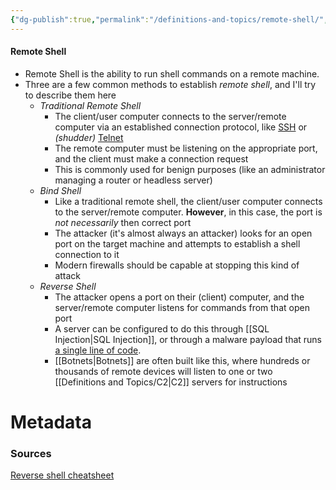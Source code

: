 ```yaml
---
{"dg-publish":true,"permalink":"/definitions-and-topics/remote-shell/","tags":["defs_sec"]}
---
```


#### Remote Shell
- Remote Shell is the ability to run shell commands on a remote machine.
- Three are a few common methods to establish *remote shell*, and I'll try to describe them here
	- *Traditional Remote Shell*
		- The client/user computer connects to the server/remote computer via an established connection protocol, like [SSH](https://ccnadefinitions.com/ccna/20-definitions/ssh/) or *(shudder)* [Telnet](https://ccnadefinitions.com/ccna/20-definitions/telnet/)
		- The remote computer must be listening on the appropriate port, and the client must make a connection request
		- This is commonly used for benign purposes (like an administrator managing a router or headless server)
	- *Bind Shell*
		- Like a traditional remote shell, the client/user computer connects to the server/remote computer. **However**, in this case, the port is *not necessarily* then correct port
		- The attacker (it's almost always an attacker) looks for an open port on the target machine and attempts to establish a shell connection to it
		- Modern firewalls should be capable at stopping this kind of attack
	- *Reverse Shell*
		- The attacker opens a port on their (client) computer, and the server/remote computer listens for commands from that open port
		- A server can be configured to do this through [[SQL Injection\|SQL Injection]], or through a malware payload that runs [a single line of code](https://saucer-man.com/reverse/).
		- [[Botnets\|Botnets]] are often built like this, where hundreds or thousands of remote devices will listen to one or two [[Definitions and Topics/C2\|C2]] servers for instructions




# Metadata

### Sources
[Reverse shell cheatsheet](https://saucer-man.com/reverse/)